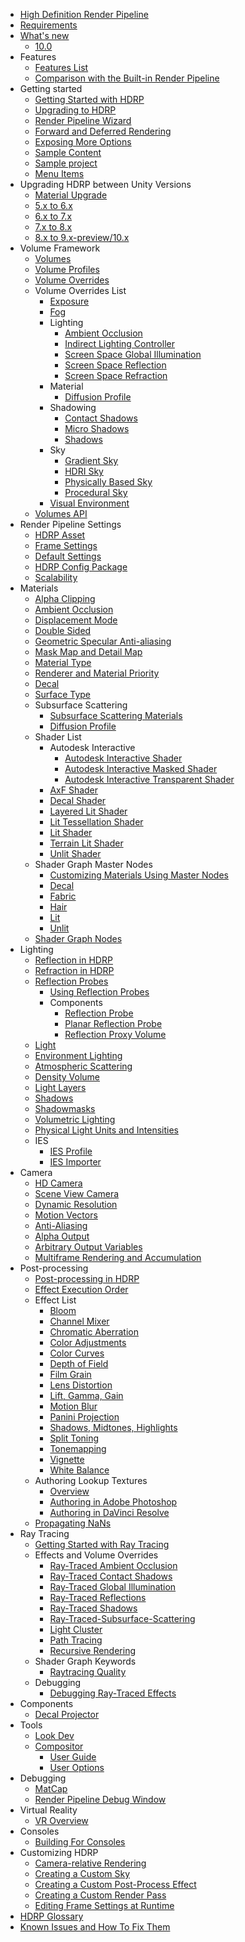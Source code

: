 * [High Definition Render Pipeline](index)
* [Requirements](System-Requirements.md)
* [What's new](whats-new.md)
  * [10.0](whats-new-10-0.md)
* Features
  * [Features List](HDRP-Features)
  * [Comparison with the Built-in Render Pipeline](Feature-Comparison)
* Getting started
  * [Getting Started with HDRP](Getting-started-with-HDRP)
  * [Upgrading to HDRP](Upgrading-To-HDRP)
  * [Render Pipeline Wizard](Render-Pipeline-Wizard)
  * [Forward and Deferred Rendering](Forward-And-Deferred-Rendering)
  * [Exposing More Options](More-Options)
  * [Sample Content](HDRP-Sample-Content)
  * [Sample project](HDRP-Sample-Projects)
  * [Menu Items](Menu-Items.md)
* Upgrading HDRP between Unity Versions
  * [Material Upgrade](Material-Upgrade)
  * [5.x to 6.x](Upgrading-from-2019.1-to-2019.2)
  * [6.x to 7.x](Upgrading-from-2019.2-to-2019.3)
  * [7.x to 8.x](Upgrading-from-2019.3-to-2020.1)
  * [8.x to 9.x-preview/10.x](Upgrading-from-2020.1-to-2020.2)
* Volume Framework
  * [Volumes](Volumes)
  * [Volume Profiles](Volume-Profile)
  * [Volume Overrides](Volume-Components)
  * Volume Overrides List
    * [Exposure](Override-Exposure)
    * [Fog](Override-Fog)
    * Lighting
      * [Ambient Occlusion](Override-Ambient-Occlusion)
      * [Indirect Lighting Controller](Override-Indirect-Lighting-Controller)
      * [Screen Space Global Illumination](Override-Screen-Space-GI)
      * [Screen Space Reflection](Override-Screen-Space-Reflection)
      * [Screen Space Refraction](Override-Screen-Space-Refraction)
    * Material
      * [Diffusion Profile](Override-Diffusion-Profile)
    * Shadowing
      * [Contact Shadows](Override-Contact-Shadows)
      * [Micro Shadows](Override-Micro-Shadows)
      * [Shadows](Override-Shadows)
    * Sky
      * [Gradient Sky](Override-Gradient-Sky)
      * [HDRI Sky](Override-HDRI-Sky)
      * [Physically Based Sky](Override-Physically-Based-Sky)
      * [Procedural Sky](Override-Procedural-Sky)
    * [Visual Environment](Override-Visual-Environment)
  * [Volumes API](Volumes-API.md)
* Render Pipeline Settings
  * [HDRP Asset](HDRP-Asset)
  * [Frame Settings](Frame-Settings)
  * [Default Settings](Default-Settings-Window)
  * [HDRP Config Package](HDRP-Config-Package)
  * [Scalability](Scalability-Manual)
* Materials
  * [Alpha Clipping](Alpha-Clipping)
  * [Ambient Occlusion](Ambient-Occlusion)
  * [Displacement Mode](Displacement-Mode)
  * [Double Sided](Double-Sided)
  * [Geometric Specular Anti-aliasing](Geometric-Specular-Anti-Aliasing)
  * [Mask Map and Detail Map](Mask-Map-and-Detail-Map)
  * [Material Type](Material-Type)
  * [Renderer and Material Priority](Renderer-And-Material-Priority)
  * [Decal](Decal)
  * [Surface Type](Surface-Type)
  * Subsurface Scattering
    * [Subsurface Scattering Materials](Subsurface-Scattering)
    * [Diffusion Profile](Diffusion-Profile)
  * Shader List
    * Autodesk Interactive
      * [Autodesk Interactive Shader](Autodesk-Interactive-Shader)
      * [Autodesk Interactive Masked Shader](Autodesk-Interactive-Shader-Masked)
      * [Autodesk Interactive Transparent Shader](Autodesk-Interactive-Shader-Transparent)
    * [AxF Shader](AxF-Shader)
    * [Decal Shader](Decal-Shader)
    * [Layered Lit Shader](Layered-Lit-Shader)
    * [Lit Tessellation Shader](Lit-Tessellation-Shader)
    * [Lit Shader](Lit-Shader)
    * [Terrain Lit Shader](Terrain-Lit-Shader.md)
    * [Unlit Shader](Unlit-Shader)
  * Shader Graph Master Nodes
    * [Customizing Materials Using Master Nodes](Customizing-HDRP-materials-with-Shader-Graph)
    * [Decal](Master-Node-Decal)
    * [Fabric](Master-Node-Fabric)
    * [Hair](Master-Node-Hair)
    * [Lit](Master-Node-Lit)
    * [Unlit](Master-Node-Unlit)
  * [Shader Graph Nodes](Shader-Graph-Nodes.md)
* Lighting
  * [Reflection in HDRP](Reflection-in-HDRP)
  * [Refraction in HDRP](Refraction-in-HDRP)
  * [Reflection Probes](Reflection-Probes-Intro)
    * [Using Reflection Probes](Reflection-Probe-Usage)
    * Components
      * [Reflection Probe](Reflection-Probe)
      * [Planar Reflection Probe](Planar-Reflection-Probe)
      * [Reflection Proxy Volume](Reflection-Proxy-Volume)
  * [Light](Light-Component)
  * [Environment Lighting](Environment-Lighting)
  * [Atmospheric Scattering](Atmospheric-Scattering)
  * [Density Volume](Density-Volume)
  * [Light Layers](Light-Layers)
  * [Shadows](Shadows-in-HDRP)
  * [Shadowmasks](Lighting-Mode-Shadowmask)
  * [Volumetric Lighting](Volumetric-Lighting)
  * [Physical Light Units and Intensities](Physical-Light-Units)
  * IES
    * [IES Profile](IES-Profile.md)
    * [IES Importer](IES-Importer.md)
* Camera
  * [HD Camera](HDRP-Camera)
  * [Scene View Camera](Scene-View-Camera.md)
  * [Dynamic Resolution](Dynamic-Resolution)
  * [Motion Vectors](Motion-Vectors)
  * [Anti-Aliasing](Anti-Aliasing)
  * [Alpha Output](Alpha-Output)
  * [Arbitrary Output Variables](AOVs)
  * [Multiframe Rendering and Accumulation](Accumulation)
* Post-processing
  * [Post-processing in HDRP](Post-Processing-Main)
  * [Effect Execution Order](Post-Processing-Execution-Order)
  * Effect List
    * [Bloom](Post-Processing-Bloom)
    * [Channel Mixer](Post-Processing-Channel-Mixer)
    * [Chromatic Aberration](Post-Processing-Chromatic-Aberration)
    * [Color Adjustments](Post-Processing-Color-Adjustments)
    * [Color Curves](Post-Processing-Color-Curves)
    * [Depth of Field](Post-Processing-Depth-of-Field)
    * [Film Grain](Post-Processing-Film-Grain)
    * [Lens Distortion](Post-Processing-Lens-Distortion)
    * [Lift, Gamma, Gain](Post-Processing-Lift-Gamma-Gain)
    * [Motion Blur](Post-Processing-Motion-Blur)
    * [Panini Projection](Post-Processing-Panini-Projection)
    * [Shadows, Midtones, Highlights](Post-Processing-Shadows-Midtones-Highlights)
    * [Split Toning](Post-Processing-Split-Toning)
    * [Tonemapping](Post-Processing-Tonemapping)
    * [Vignette](Post-Processing-Vignette)
    * [White Balance](Post-Processing-White-Balance)
  * Authoring Lookup Textures
    * [Overview](Authoring-LUTs)
    * [Authoring in Adobe Photoshop](LUT-Authoring-Photoshop)
    * [Authoring in DaVinci Resolve](LUT-Authoring-Resolve)
  * [Propagating NaNs](Post-Processing-Propagating-NaNs)
* Ray Tracing
  * [Getting Started with Ray Tracing](Ray-Tracing-Getting-Started)
  * Effects and Volume Overrides
    * [Ray-Traced Ambient Occlusion](Ray-Traced-Ambient-Occlusion)
    * [Ray-Traced Contact Shadows](Ray-Traced-Contact-Shadows)
    * [Ray-Traced Global Illumination](Ray-Traced-Global-Illumination)
    * [Ray-Traced Reflections](Ray-Traced-Reflections)
    * [Ray-Traced Shadows](Ray-Traced-Shadows)
    * [Ray-Traced-Subsurface-Scattering](Ray-Traced-Subsurface-Scattering)
    * [Light Cluster](Ray-Tracing-Light-Cluster)
    * [Path Tracing](Ray-Tracing-Path-Tracing)
    * [Recursive Rendering](Ray-Tracing-Recursive-Rendering)
  * Shader Graph Keywords
    * [Raytracing Quality](SGNode-Raytracing-Quality)
  * Debugging
    * [Debugging Ray-Traced Effects](Ray-Tracing-Debug)
* Components
  * [Decal Projector](Decal-Projector)
* Tools
  * [Look Dev](Look-Dev)
  * [Compositor](Compositor-Main)
    * [User Guide](Compositor-User-Guide)
    * [User Options](Compositor-User-Options)
* Debugging
  * [MatCap](MatCap)
  * [Render Pipeline Debug Window](Render-Pipeline-Debug-Window)
* Virtual Reality
  * [VR Overview](VR-Overview)
* Consoles
  * [Building For Consoles](Building-For-Consoles)
* Customizing HDRP
  * [Camera-relative Rendering](Camera-Relative-Rendering)
  * [Creating a Custom Sky](Creating-a-Custom-Sky)
  * [Creating a Custom Post-Process Effect](Custom-Post-Process)
  * [Creating a Custom Render Pass](Custom-Pass)
  * [Editing Frame Settings at Runtime](Frame-Settings-API)
* [HDRP Glossary](Glossary)
* [Known Issues and How To Fix Them](Known-Issues)
